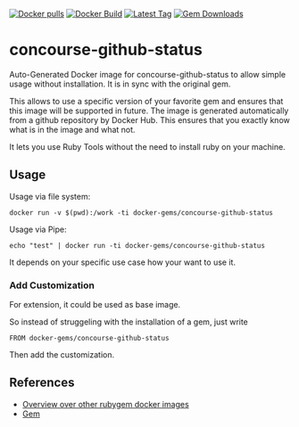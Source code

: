 [![Docker pulls](https://img.shields.io/docker/pulls/rubygem/concourse-github-status.svg)](https://hub.docker.com/r/rubygem/concourse-github-status/)
[![Docker Build](https://img.shields.io/docker/automated/rubygem/concourse-github-status.svg)](https://hub.docker.com/r/rubygem/concourse-github-status/)
[![Latest Tag](https://img.shields.io/github/tag/docker-rubygem/concourse-github-status.svg)](https://hub.docker.com/r/rubygem/concourse-github-status/)
[![Gem Downloads](https://img.shields.io/gem/dt/concourse-github-status.svg)](https://rubygems.org/gems/concourse-github-status/)
# concourse-github-status

Auto-Generated Docker image for concourse-github-status to allow simple usage without installation.
It is in sync with the original gem.

This allows to use a specific version of your favorite gem and ensures that this image will be supported in future.
The image is generated automatically from a github repository by Docker Hub.
This ensures that you exactly know what is in the image and what not.

It lets you use Ruby Tools without the need to install ruby on your machine.

## Usage

Usage via file system:

`docker run -v $(pwd):/work -ti docker-gems/concourse-github-status`

Usage via Pipe:

`echo "test" | docker run -ti docker-gems/concourse-github-status`

It depends on your specific use case how your want to use it.

### Add Customization

For extension, it could be used as base image.

So instead of struggeling with the installation of a gem, just write

`FROM docker-gems/concourse-github-status`

Then add the customization.

## References

 - [Overview over other rubygem docker images](https://github.com/thinkbot/docker-rubygem)
 - [Gem](https://rubygems.org/gems/concourse-github-status/)
